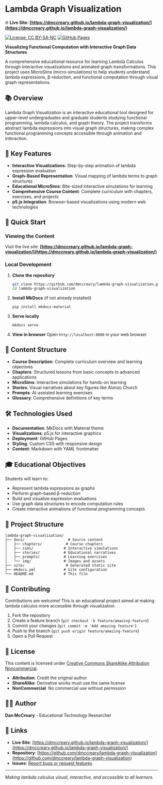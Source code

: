 # Lambda Graph Visualization

🌐 **Live Site: [https://dmccreary.github.io/lambda-graph-visualization/](https://dmccreary.github.io/lambda-graph-visualization/)**

[![License: CC BY-SA-NC](https://img.shields.io/badge/License-CC%20BY--SA--NC-lightgrey.svg)](https://creativecommons.org/licenses/by-nc-sa/4.0/)
[![GitHub Pages](https://img.shields.io/badge/docs-GitHub%20Pages-blue)](https://dmccreary.github.io/lambda-graph-visualization/)

**Visualizing Functional Computation with Interactive Graph Data Structures**

A comprehensive educational resource for learning Lambda Calculus through interactive visualizations and animated graph transformations. This project uses MicroSims (micro-simulations) to help students understand lambda expressions, β-reduction, and functional computation through visual graph representations.

## 📚 Overview

Lambda Graph Visualization is an interactive educational tool designed for upper-level undergraduates and graduate students studying functional programming, lambda calculus, and graph theory. The project transforms abstract lambda expressions into visual graph structures, making complex functional programming concepts accessible through animation and interaction.

## 🎯 Key Features

- **Interactive Visualizations**: Step-by-step animation of lambda expression evaluation
- **Graph-Based Representation**: Visual mapping of lambda terms to graph structures
- **Educational MicroSims**: Bite-sized interactive simulations for learning
- **Comprehensive Course Content**: Complete curriculum with chapters, exercises, and projects
- **p5.js Integration**: Browser-based visualizations using modern web technologies

## 🚀 Quick Start

### Viewing the Content

Visit the live site: **[https://dmccreary.github.io/lambda-graph-visualization/](https://dmccreary.github.io/lambda-graph-visualization/)**

### Local Development

1. **Clone the repository**
   ```bash
   git clone https://github.com/dmccreary/lambda-graph-visualization.git
   cd lambda-graph-visualization
   ```

2. **Install MkDocs** (if not already installed)
   ```bash
   pip install mkdocs-material
   ```

3. **Serve locally**
   ```bash
   mkdocs serve
   ```

4. **View in browser**
   Open `http://localhost:8000` in your web browser

## 📖 Content Structure

- **Course Description**: Complete curriculum overview and learning objectives
- **Chapters**: Structured lessons from basic concepts to advanced applications
- **MicroSims**: Interactive simulations for hands-on learning
- **Stories**: Visual narratives about key figures like Alonzo Church
- **Prompts**: AI-assisted learning exercises
- **Glossary**: Comprehensive definitions of key terms

## 🛠️ Technologies Used

- **Documentation**: MkDocs with Material theme
- **Visualizations**: p5.js for interactive graphics
- **Deployment**: GitHub Pages
- **Styling**: Custom CSS with responsive design
- **Content**: Markdown with YAML frontmatter

## 🎓 Educational Objectives

Students will learn to:

- Represent lambda expressions as graphs
- Perform graph-based β-reduction
- Build and visualize expression evaluations
- Use graph data structures to encode computation rules
- Create interactive animations of functional programming concepts

## 📁 Project Structure

```
lambda-graph-visualization/
├── docs/                    # Source content
│   ├── chapters/           # Course chapters
│   ├── sims/              # Interactive simulations
│   ├── stories/           # Educational narratives
│   ├── prompts/           # Learning exercises
│   └── img/               # Images and assets
├── site/                   # Generated static site
├── mkdocs.yml             # Site configuration
└── README.md              # This file
```

## 🤝 Contributing

Contributions are welcome! This is an educational project aimed at making lambda calculus more accessible through visualization.

1. Fork the repository
2. Create a feature branch (`git checkout -b feature/amazing-feature`)
3. Commit your changes (`git commit -m 'Add amazing feature'`)
4. Push to the branch (`git push origin feature/amazing-feature`)
5. Open a Pull Request

## 📄 License

This content is licensed under [Creative Commons ShareAlike Attribution Noncommercial](https://creativecommons.org/licenses/by-nc-sa/4.0/).

- **Attribution**: Credit the original author
- **ShareAlike**: Derivative works must use the same license
- **NonCommercial**: No commercial use without permission

## 👨‍🏫 Author

**Dan McCreary** - Educational Technology Researcher

## 🔗 Links

- **Live Site**: [https://dmccreary.github.io/lambda-graph-visualization/](https://dmccreary.github.io/lambda-graph-visualization/)
- **Repository**: [https://github.com/dmccreary/lambda-graph-visualization](https://github.com/dmccreary/lambda-graph-visualization)
- **Issues**: [Report bugs or request features](https://github.com/dmccreary/lambda-graph-visualization/issues)

---

*Making lambda calculus visual, interactive, and accessible to all learners.*